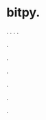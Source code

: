 # bitpy.
.
.
.
.












.






















































.
























.



























.

















































































.































































.

